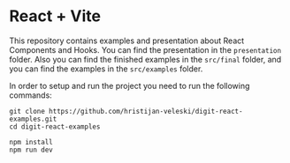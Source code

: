 # React + Vite

This repository contains examples and presentation about React Components and Hooks.
You can find the presentation in the `presentation` folder.
Also you can find the finished examples in the `src/final` folder,
and you can find the examples in the `src/examples` folder.

In order to setup and run the project you need to run the following commands:
```shell
git clone https://github.com/hristijan-veleski/digit-react-examples.git
cd digit-react-examples

npm install
npm run dev
```
